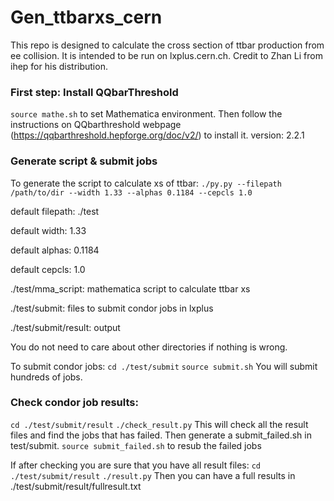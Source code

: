 # Gen_ttbarxs_cern
This repo is designed to calculate the cross section of ttbar production from ee collision. It is intended to be run on lxplus.cern.ch. Credit to Zhan Li from ihep for his distribution.

### First step: Install QQbarThreshold
`source mathe.sh`
to set Mathematica environment.
Then follow the instructions on QQbarthreshold webpage (https://qqbarthreshold.hepforge.org/doc/v2/) to install it.
version: 2.2.1

### Generate script & submit jobs
To generate the script to calculate xs of ttbar:
`./py.py --filepath /path/to/dir --width 1.33 --alphas 0.1184 --cepcls 1.0`

default filepath: ./test

default width: 1.33

default alphas: 0.1184

default cepcls: 1.0

./test/mma_script: mathematica script to calculate ttbar xs

./test/submit: files to submit condor jobs in lxplus

./test/submit/result: output

You do not need to care about other directories if nothing is wrong.

To submit condor jobs:
`cd ./test/submit`
`source submit.sh`
You will submit hundreds of jobs.

### Check condor job results:
`cd ./test/submit/result`
`./check_result.py`
This will check all the result files and find the jobs that has failed.
Then generate a submit_failed.sh in test/submit.
`source submit_failed.sh`
to resub the failed jobs

If after checking you are sure that you have all result files:
`cd ./test/submit/result`
`./result.py`
Then you can have a full results in  ./test/submit/result/fullresult.txt
